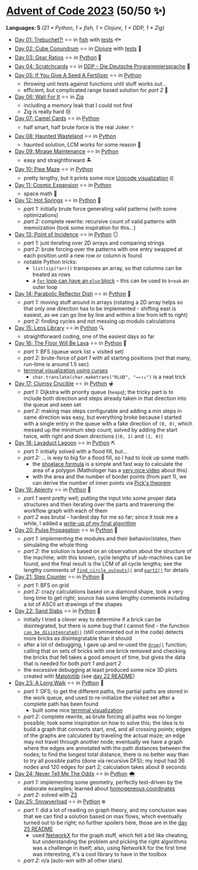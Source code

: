 # [Advent of Code 2023](https://adventofcode.com/2023) (50/50 ✨)

**Languages: 5** *(21 × Python, 1 × fish, 1 × Clojure, 1 × DDP, 1 × Zig)*

- [Day 01: Trebuchet?!](https://adventofcode.com/2023/day/1) ⭐⭐ in
  [fish](day-01/day01.fish)
  with [tests](day-01/test.fish) 🐟
- [Day 02: Cube Conundrum](https://adventofcode.com/2023/day/2) ⭐⭐ in
  [Clojure](day-02/src/advent_of_code_template/core.clj)
  with [tests](day-02/test/advent_of_code_template/core_test.clj) 📃
- [Day 03: Gear Ratios](https://adventofcode.com/2023/day/3) ⭐⭐ in
  [Python](day-03/day03.py) 🐍
- [Day 04: Scratchcards](https://adventofcode.com/2023/day/4) ⭐⭐ in
  [DDP - Die Deutsche Programmiersprache](day-04/Tag4.ddp) 🥨
- [Day 05: If You Give A Seed A Fertilizer](https://adventofcode.com/2023/day/5) ⭐⭐ in
  [Python](day-05/day05.py)
  - throwing unit tests against functions until stuff works out…
  - efficient, but complicated range based solution for *part 2* 📏
- [Day 06: Wait For It](https://adventofcode.com/2023/day/6) ⭐⭐ in
  [Zig](day-06/src/main.zig)
  - including a memory leak that I could not find
  - Zig is really hard 😢
- [Day 07: Camel Cards](https://adventofcode.com/2023/day/7) ⭐⭐ in
  [Python](day-07/day07.py)
  - half smart, half brute force is the real Joker 🃏
- [Day 08: Haunted Wasteland](https://adventofcode.com/2023/day/8) ⭐⭐ in
  [Python](day-08/day08.py)
  - haunted solution, LCM works for some reason 👻
- [Day 09: Mirage Maintenance](https://adventofcode.com/2023/day/9) ⭐⭐ in
  [Python](day-09/day09.py)
  - easy and straightforward 🏝️
- [Day 10: Pipe Maze](https://adventofcode.com/2023/day/10) ⭐⭐ in
  [Python](day-10/day10.py)
  - pretty lengthy, but it prints some nice
    [Unicode visualization](day-10/README.md) ꡌ
- [Day 11: Cosmic Expansion](https://adventofcode.com/2023/day/11) ⭐⭐ in
  [Python](day-11/day11.py)
  - space math 🌌
- [Day 12: Hot Springs](https://adventofcode.com/2023/day/12) ⭐⭐ in
  [Python](day-12/day12.py) 🤯
  - *part 1:* initially brute force generating valid patterns (with some
    optimizations)
  - *part 2:* complete rewrite: recursive count of valid patterns with
    memoization (took some inspiration for this…)
 - [Day 13: Point of Incidence](https://adventofcode.com/2023/day/13) ⭐⭐ in
   [Python](day-13/day13.py) 🪞
   - *part 1:* just iterating over 2D arrays and comparing strings
   - *part 2:* brute forcing over the patterns with one entry swapped at each
     position until a new row or column is found
   - notable Python tricks:
     - `list(zip(*arr))` transposes an array, so that columns can be treated as rows
     - a [`for` loop can have an `else` block](https://docs.python.org/3/tutorial/controlflow.html#break-and-continue-statements-and-else-clauses-on-loops) – this can be used to `break` an outer loop
 - [Day 14: Parabolic Reflector Dish](https://adventofcode.com/2023/day/14) ⭐⭐ in
   [Python](day-14/day14.py) 📡
   - *part 1:* moving stuff around in arrays (rotating a 2D array helps so
     that only one direction has to be implemented - shifting east is easiest,
     as we can go line by line and within a line from left to right)
   - *part 2:* finding cycles and not messing up modulo calculations
 - [Day 15: Lens Library](https://adventofcode.com/2023/day/15) ⭐⭐ in
   [Python](day-15/day15.py) 🔍
   - straightforward coding, one of the easiest days so far
 - [Day 16: The Floor Will Be Lava](https://adventofcode.com/2023/day/16) ⭐⭐ in
   [Python](day-16/day16.py) 🌋
   - *part 1:* BFS (queue work list + visited set)
   - *part 2:* brute-force of *part 1* with all starting positions (not that
     many, run-time is around 1.5 sec)
   - [terminal visualization using curses](day-16/README.md)
     - `char.translate(char.maketrans("RLUD", "→←↑↓")` is a neat trick
 - [Day 17: Clumsy Crucible](https://adventofcode.com/2023/day/17) ⭐⭐ in
   [Python](day-17/day17.py) 🫕
   - *part 1:* Dijkstra with priority queue (`heapq`); the tricky part is to
     include both direction and steps already taken in that direction into the
     queue and seen set
   - *part 2:* making max steps configurable and adding a min steps in same
     direction was easy, but everything broke because I started with a single
     entry in the queue with a fake direction of `(0, 0)`, which messed up the
     minimum step count; solved by adding the start twice, with right and down
     directions (`(0, 1)` and `(1, 0)`)
 - [Day 18: Lavaduct Lagoon](https://adventofcode.com/2023/day/18) ⭐⭐ in
   [Python](day-18/day18.py) ⛏️
   - *part 1:* initially solved with a flood fill, but…
   - *part 2:* … is way to big for a flood fill, so I had to look up some math:
     - the [shoelace formula](https://en.wikipedia.org/wiki/Shoelace_formula) is
       a simple and fast way to calculate the area of a polygon (Mathologer
       has a [very nice video](https://www.youtube.com/watch?v=0KjG8Pg6LGk)
       about this)
     - with the area and the number of border points (from part 1), we can
       derive the number of inner points via
       [Pick's theorem](https://en.wikipedia.org/wiki/Pick%27s_theorem)
 - [Day 19: Aplenty](https://adventofcode.com/2023/day/19) ⭐⭐ in
   [Python](day-19/day19.py) 🔧
   - *part 1* went pretty well; putting the input into some proper data
     structures and then iterating over the parts and traversing the workflow
     graph with each of them
   - *part 2* was brutal - hardest day for me so far; since it took me a while,
     I added a [write-up of my final algorithm](day-19/README.md)
 - [Day 20: Pulse Propagation](https://adventofcode.com/2023/day/20) ⭐⭐ in
   [Python](day-20/day20.py) 🔀
   - *part 1:* implementing the modules and their behavior/states, then
     simulating the whole thing
   - *part 2:* the solution is based on an observation about the structure of
     the machine; with this known, cycle lengths of sub-machines can be found,
     and the final result is the LCM of all cycle lengths; see the lengthy
     comments of
     [`find_circle_outputs()`](https://github.com/yogan/advent-of-code/blob/main/2023/day-20/day20.py#L141) and 
     [`part2()`](https://github.com/yogan/advent-of-code/blob/main/2023/day-20/day20.py#L187) for details
 - [Day 21: Step Counter](https://adventofcode.com/2023/day/21) ⭐⭐ in
   [Python](day-21/day21.py) 👣
   - *part 1:* BFS on grid
   - *part 2:* crazy calculations based on a diamond shape, took a very long
     time to get right; source has some lengthy comments including a lot of
     ASCII art drawings of the shapes
 - [Day 22: Sand Slabs](https://adventofcode.com/2023/day/22) ⭐⭐ in
   [Python](day-22/day22.py) 🧱
   - initially I tried a clever way to determine if a brick can be
     disintegrated, but there is some bug that I cannot find - the function
     [`can_be_disintegrated()`](https://github.com/yogan/advent-of-code/blob/main/2023/day-22/day22.py#L74)
     (still commented out in the code) detects more bricks as disintegratable
     than it should
   - after a lot of debugging, I gave up and re-used the
     [`drop()`](https://github.com/yogan/advent-of-code/blob/main/2023/day-22/day22.py#L48)
     function; calling that on sets of bricks with one brick removed and
     checking the bricks that fell takes a good amount of time, but gives the
     data that is needed for both *part 1* and *part 2*
   - the excessive debugging at least produced some nice 3D plots created with
     [Matplotlib](https://matplotlib.org) (see [day 22 README](day-22/README.md))
 - [Day 23: A Long Walk](https://adventofcode.com/2023/day/23) ⭐⭐ in
   [Python](day-23/day23.py) 🚶
   - *part 1:* DFS; to get the different paths, the partial paths are stored in
     the work queue, and used to re-initialize the visited set after a complete
     path has been found
     - built some nice [terminal visualization](day-23/README.md)
   - *part 2:* complete rewrite, as brute forcing all paths was no longer
     possible; took some inspiration on how to solve this; the idea is to build
     a graph that connects start, end, and all crossing points; edges of the
     graphs are calculated by traveling the actual maze; an edge may not travel
     through another node; eventually we have a graph where the edges are
     annotated with the path distances between the nodes; to find the longest
     total distance, there is no better way than to try all possible paths (done
     via recursive DFS); my input had 36 nodes and 120 edges for part 2;
     calculation takes about 8 seconds
 - [Day 24: Never Tell Me The Odds](https://adventofcode.com/2023/day/24) ⭐⭐ 
   in [Python](day-24/day24.py) 🌨️
   - *part 1:* implementing some geometry, perfectly test-driven by the elaborate
     examples; learned about
     [homogeneous coordinates](https://en.wikipedia.org/wiki/Line%E2%80%93line_intersection#Using_homogeneous_coordinates)
   - *part 2:* solved with [Z3](https://github.com/Z3Prover/z3/wiki)
 - [Day 25: Snowverload](https://adventofcode.com/2023/day/25) ⭐⭐ in
   [Python](day-25/day25.py) ❄️
   - *part 1:* did a lot of reading on graph theory, and my conclusion was that
     we can find a solution based on max flows, which eventually turned out to
     be right; no further spoilers here, those are in the
     [day 25 README](day-25/README.md)
     - used [NetworkX](https://networkx.org) for the graph stuff, which felt a
       bit like cheating, but understanding the problem and picking the right
       algorithms was a challenge in itself; also, using NetworkX for the first
       time was interesting, it's a cool library to have in the toolbox
   - *part 2:* n/a (auto-win with all other stars)
